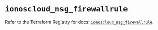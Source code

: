 # `ionoscloud_nsg_firewallrule`

Refer to the Terraform Registry for docs: [`ionoscloud_nsg_firewallrule`](https://registry.terraform.io/providers/ionos-cloud/ionoscloud/6.7.11/docs/resources/nsg_firewallrule).
